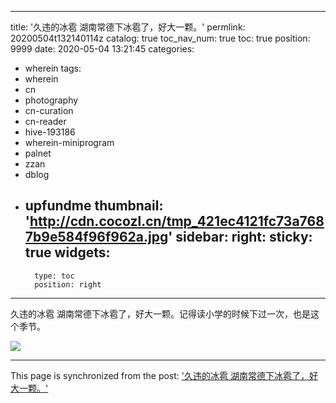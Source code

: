 
---
title: '久违的冰雹 湖南常德下冰雹了，好大一颗。'
permlink: 20200504t132140114z
catalog: true
toc_nav_num: true
toc: true
position: 9999
date: 2020-05-04 13:21:45
categories:
- wherein
tags:
- wherein
- cn
- photography
- cn-curation
- cn-reader
- hive-193186
- wherein-miniprogram
- palnet
- zzan
- dblog
- upfundme
thumbnail: 'http://cdn.cocozl.cn/tmp_421ec4121fc73a7687b9e584f96f962a.jpg'
sidebar:
    right:
        sticky: true
widgets:
    -
        type: toc
        position: right
---


久违的冰雹
湖南常德下冰雹了，好大一颗。记得读小学的时候下过一次，也是这个季节。

<img src="http://cdn.cocozl.cn/tmp_421ec4121fc73a7687b9e584f96f962a.jpg" />

- - -

This page is synchronized from the post: ['久违的冰雹 湖南常德下冰雹了，好大一颗。'](https://steemit.com/@m18207319997/20200504t132140114z)
